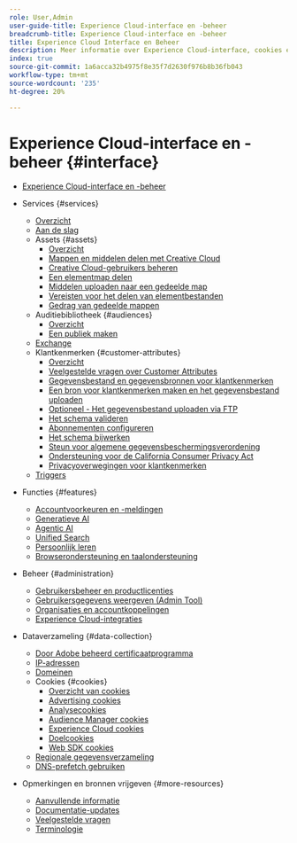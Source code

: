 ```yaml
---
role: User,Admin
user-guide-title: Experience Cloud-interface en -beheer
breadcrumb-title: Experience Cloud-interface en -beheer
title: Experience Cloud Interface en Beheer
description: Meer informatie over Experience Cloud-interface, cookies en accountvoorkeuren. Beheer producten en configureer de service Personen, inclusief klantkenmerken en Audience Library. Experience Cloud Assets delen.
index: true
source-git-commit: 1a6acca32b4975f8e35f7d2630f976b8b36fb043
workflow-type: tm+mt
source-wordcount: '235'
ht-degree: 20%

---
```



# Experience Cloud-interface en -beheer {#interface}

+ [Experience Cloud-interface en -beheer](experience-cloud.md)

+ Services {#services}
   + [Overzicht](services/overview.md)
   + [Aan de slag](services/getting-started.md)
   + Assets {#assets}
      + [Overzicht](services/assets/experience-cloud-assets.md)
      + [Mappen en middelen delen met Creative Cloud](services/assets/creative-cloud.md)
      + [Creative Cloud-gebruikers beheren](services/assets/manage-cc-users.md)
      + [Een elementmap delen](services/assets/share.md)
      + [Middelen uploaden naar een gedeelde map](services/assets/upload.md)
      + [Vereisten voor het delen van elementbestanden](services/assets/file-reqs.md)
      + [Gedrag van gedeelde mappen](services/assets/behavior.md)
   + Auditiebibliotheek {#audiences}
      + [Overzicht](services/audiences/overview.md)
      + [Een publiek maken](services/audiences/create.md)
   + [Exchange](services/exchange.md)
   + Klantkenmerken {#customer-attributes}
      + [Overzicht](services/customer-attributes/attributes.md)
      + [Veelgestelde vragen over Customer Attributes](services/customer-attributes/faq-crs.md)
      + [Gegevensbestand en gegevensbronnen voor klantkenmerken](services/customer-attributes/crs-data-file.md)
      + [Een bron voor klantkenmerken maken en het gegevensbestand uploaden](services/customer-attributes/t-crs-usecase.md)
      + [Optioneel - Het gegevensbestand uploaden via FTP](services/customer-attributes/t-upload-attributes-ftp.md)
      + [Het schema valideren](services/customer-attributes/validate-schema.md)
      + [Abonnementen configureren](services/customer-attributes/subscription.md)
      + [Het schema bijwerken](services/customer-attributes/t-update-schema.md)
      + [Steun voor algemene gegevensbeschermingsverordening](services/customer-attributes/gdpr.md)
      + [Ondersteuning voor de California Consumer Privacy Act](services/customer-attributes/ccpa.md)
      + [Privacyoverwegingen voor klantkenmerken](services/customer-attributes/privacy-mac.md)
   + [Triggers](services/triggers.md)

+ Functies {#features}
   + [Accountvoorkeuren en -meldingen](features/account-preferences.md)
   + [Generatieve AI](features/generative-ai.md)
   + [Agentic AI](features/agentic-ai.md)
   + [Unified Search](features/search.md)
   + [Persoonlijk leren](features/personalized-learning.md)
   + [Browserondersteuning en taalondersteuning](browser-language.md)

+ Beheer {#administration}
   + [Gebruikersbeheer en productlicenties](administration/admin-console.md)
   + [Gebruikersgegevens weergeven (Admin Tool)](administration/admin-tool-experience-cloud.md)
   + [Organisaties en accountkoppelingen](administration/organizations.md)
   + [Experience Cloud-integraties](administration/integrations.md)

+ Dataverzameling {#data-collection}
   + [Door Adobe beheerd certificaatprogramma](data-collection/adobe-managed-cert.md)
   + [IP-adressen](data-collection/ip-addresses.md)
   + [Domeinen](data-collection/domains.md)
   + Cookies {#cookies}
      + [Overzicht van cookies](data-collection/cookies/overview.md)
      + [Advertising cookies](data-collection/cookies/advertising.md)
      + [Analysecookies](data-collection/cookies/analytics.md)
      + [Audience Manager cookies](data-collection/cookies/audience-manager.md)
      + [Experience Cloud cookies](data-collection/cookies/experience-cloud.md)
      + [Doelcookies](data-collection/cookies/target.md)
      + [Web SDK cookies](data-collection/cookies/web-sdk.md)
   + [Regionale gegevensverzameling](data-collection/rdc.md)
   + [DNS-prefetch gebruiken](data-collection/dns-prefetch.md)

+ Opmerkingen en bronnen vrijgeven {#more-resources}
   + [Aanvullende informatie](more-resources/release-notes.md)
   + [Documentatie-updates](more-resources/doc-updates.md)
   + [Veelgestelde vragen](more-resources/faq.md)
   + [Terminologie](more-resources/terms.md)

